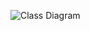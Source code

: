 
![Class Diagram](http://www.plantuml.com/plantuml/proxy?src=https://raw.githubusercontent.com/Hermitpenguin/UML/blob/main/map_v1.puml)
